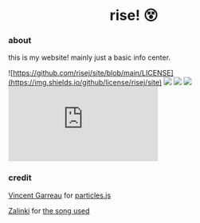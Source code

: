 <h1 align="center">rise! 😵‍</h1>

### about
this is my website! mainly just a basic info center.

![https://github.com/risej/site/blob/main/LICENSE](https://img.shields.io/github/license/risej/site)
![](https://img.shields.io/github/languages/code-size/risej/site)
![](https://img.shields.io/github/directory-file-count/risej/site)
![](https://img.shields.io/github/languages/top/risej/site)
![](https://img.shields.io/w3c-validation/html&targetUrl=https%3A%2F%2Fraw.githubusercontent.com%2Frisej%2Fsite%2Fmain%2Findex.html)

### credit
[Vincent Garreau](https://github.com/VincentGarreau) for [particles.js](https://github.com/VincentGarreau/particles.js)

[Zalinki](https://soundcloud.com/sacri-stuff) for [the song used](https://soundcloud.com/zalinki/insane)
